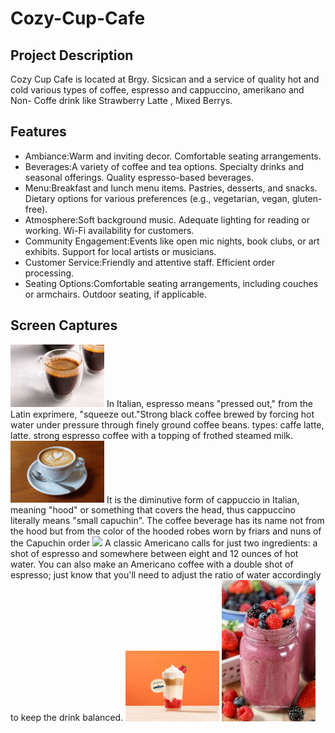 # Cozy-Cup-Cafe

## Project Description
Cozy Cup Cafe is located at Brgy. Sicsican and a service of quality hot and cold  various types of coffee, espresso and cappuccino, amerikano and Non- Coffe drink like Strawberry Latte , Mixed Berrys.



## Features

- Ambiance:Warm and inviting decor.
Comfortable seating arrangements.
- Beverages:A variety of coffee and tea options.
Specialty drinks and seasonal offerings.
Quality espresso-based beverages.
- Menu:Breakfast and lunch menu items.
Pastries, desserts, and snacks.
Dietary options for various preferences (e.g., vegetarian, vegan, gluten-free).
- Atmosphere:Soft background music.
Adequate lighting for reading or working.
Wi-Fi availability for customers.
- Community Engagement:Events like open mic nights, book clubs, or art exhibits.
Support for local artists or musicians.
- Customer Service:Friendly and attentive staff.
Efficient order processing.
- Seating Options:Comfortable seating arrangements, including couches or armchairs.
Outdoor seating, if applicable.

## Screen Captures
<img src="1.jpg" width="150"/>
In Italian, espresso means "pressed out," from the Latin exprimere, "squeeze out."Strong black coffee brewed by forcing hot water under pressure through finely ground coffee beans. types: caffe latte, latte. strong espresso coffee with a topping of frothed steamed milk.

<img src="2.jpg" width="150"/>
It is the diminutive form of cappuccio in Italian, meaning "hood" or something that covers the head, thus cappuccino literally means "small capuchin". The coffee beverage has its name not from the hood but from the color of the hooded robes worn by friars and nuns of the Capuchin order
<img src="3.jpg" width="150"/>
A classic Americano calls for just two ingredients: a shot of espresso and somewhere between eight and 12 ounces of hot water. You can also make an Americano coffee with a double shot of espresso; just know that you'll need to adjust the ratio of water accordingly to keep the drink balanced.
<img src="4.jpg" width="150"/>
<img src="5.jpg" width="150"/>

